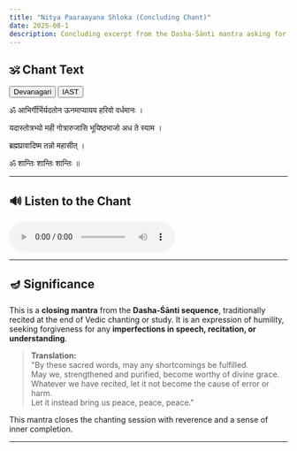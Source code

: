 ```yaml
---
title: "Nitya Paaraayana Shloka (Concluding Chant)"
date: 2025-08-1
description: Concluding excerpt from the Dasha‑Śānti mantra asking for forgiveness and peace.
---
```


## 🕉️ Chant Text

<div id="script-toggle" style="margin-bottom: 1em;">
  <button id="btn-deva" onclick="showDeva()">Devanagari</button>
  <button id="btn-iast" onclick="showIAST()">IAST</button>
</div>

<div id="devanagari" style="display: block;">
  <p id="line1">ॐ आभिर्गीर्भिर्यदतोन ऊनमाप्यायय हरिवो वर्धमानः ।</p>
  <p id="line2">यदास्तोत्रभ्यो मही गोत्रारुजासि भूयिष्ठभाजो अध ते स्याम ।</p>
  <p id="line3">ब्रह्मप्रावादिष्म तन्नो महासीत्‌ ।</p>
  <p id="line4">ॐ शान्तिः शान्तिः शान्तिः ॥</p>
                
</div>

<div id="iast" style="display: none;">
  <p id="line1-roman">ॐ ābhirgīrbhiryadatona ūnamāpyāyaya harivo vardhamānaḥ |</p>
  <p id="line2-roman">yadāstotrabhyo mahī gotrārujāsi bhūyiṣṭhabhājo adha te syāma |</p>
  <p id="line3-roman">brahmaprāvādiṣma tanno mahāsīt‌ |</p>
  <p id="line4-roman">ॐ śāntiḥ śāntiḥ śāntiḥ ||</p>
</div>

---

## 🔊 Listen to the Chant

<audio controls>
  <source src="/learn-hindu-chanting/assets/audio/dasasanti-conclusion.mp3" type="audio/mpeg">
</audio>

---

## 🪔 Significance

This is a **closing mantra** from the **Dasha‑Śānti sequence**, traditionally recited at the end of Vedic chanting or study. It is an expression of humility, seeking forgiveness for any **imperfections in speech, recitation, or understanding**.

> **Translation:**  
> "By these sacred words, may any shortcomings be fulfilled.  
> May we, strengthened and purified, become worthy of divine grace.  
> Whatever we have recited, let it not become the cause of error or harm.  
> Let it instead bring us peace, peace, peace."

This mantra closes the chanting session with reverence and a sense of inner completion.

---

<script>
function showDeva() {
  document.getElementById('devanagari').style.display = 'block';
  document.getElementById('iast').style.display = 'none';
  document.getElementById('btn-deva').style.fontWeight = 'bold';
  document.getElementById('btn-iast').style.fontWeight = 'normal';
}
function showIAST() {
  document.getElementById('devanagari').style.display = 'none';
  document.getElementById('iast').style.display = 'block';
  document.getElementById('btn-deva').style.fontWeight = 'normal';
  document.getElementById('btn-iast').style.fontWeight = 'bold';
}
</script>
